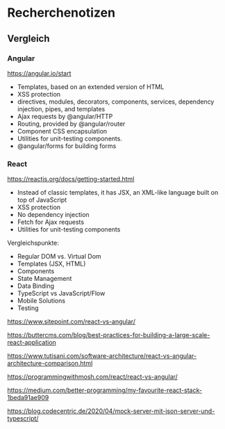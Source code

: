 # Recherchenotizen

## Vergleich

### Angular

https://angular.io/start

* Templates, based on an extended version of HTML
* XSS protection
* directives, modules, decorators, components, services, dependency injection, pipes, and templates
* Ajax requests by @angular/HTTP
* Routing, provided by @angular/router
* Component CSS encapsulation
* Utilities for unit-testing components.
* @angular/forms for building forms

### React

https://reactjs.org/docs/getting-started.html

* Instead of classic templates, it has JSX, an XML-like language built on top of JavaScript
* XSS protection
* No dependency injection
* Fetch for Ajax requests
* Utilities for unit-testing components

Vergleichspunkte:

* Regular DOM vs. Virtual Dom
* Templates (JSX, HTML)
* Components
* State Management
* Data Binding
* TypeScript vs JavaScript/Flow
* Mobile Solutions
* Testing

https://www.sitepoint.com/react-vs-angular/

https://buttercms.com/blog/best-practices-for-building-a-large-scale-react-application

https://www.tutisani.com/software-architecture/react-vs-angular-architecture-comparison.html

https://programmingwithmosh.com/react/react-vs-angular/

https://medium.com/better-programming/my-favourite-react-stack-1beda91ae909

https://blog.codecentric.de/2020/04/mock-server-mit-json-server-und-typescript/

